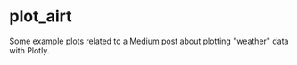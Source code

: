 # plot_airt
Some example plots related to a [Medium post](https://medium.com/plotly/how-to-create-2d-and-3d-interactive-weather-maps-in-python-and-r-77ddd53cca8) about plotting "weather" data with Plotly.
